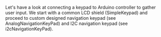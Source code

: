 Let's have a look at connecting a keypad to Arduino controller to gather user input.
We start with a common LCD shield (SimpleKeypad) and proceed to custom designed navigation keypad (see AnalogNavigationKeyPad) and I2C navigation keypad (see i2cNavigationKeyPad).
